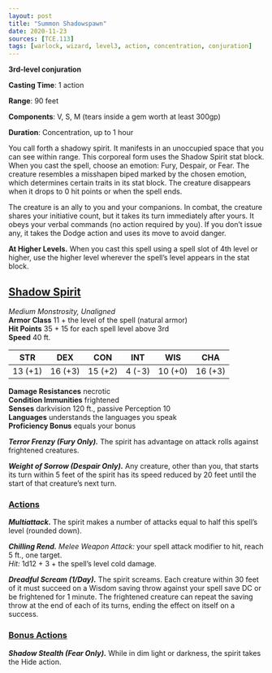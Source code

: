 ```yaml
---
layout: post
title: "Summon Shadowspawn"
date: 2020-11-23
sources: [TCE.113]
tags: [warlock, wizard, level3, action, concentration, conjuration]
---
```


**3rd-level conjuration**

**Casting Time**: 1 action

**Range**: 90 feet

**Components**: V, S, M (tears inside a gem worth at least 300gp)

**Duration**: Concentration, up to 1 hour

You call forth a shadowy spirit. It manifests in an unoccupied space that you can see within range. This corporeal form uses the Shadow Spirit stat block. When you cast the spell, choose an emotion: Fury, Despair, or Fear. The creature resembles a misshapen biped marked by the chosen emotion, which determines certain traits in its stat block. The creature disappears when it drops to 0 hit points or when the spell ends.

The creature is an ally to you and your companions. In combat, the creature shares your initiative count, but it takes its turn immediately after yours. It obeys your verbal commands (no action required by you). If you don’t issue any, it takes the Dodge action and uses its move to avoid danger.

**At Higher Levels.** When you cast this spell using a spell slot of 4th level or higher, use the higher level wherever the spell’s level appears in the stat block.

## <u>Shadow Spirit</u>

*Medium Monstrosity, Unaligned*  
**Armor Class** 11 + the level of the spell (natural armor)  
**Hit Points** 35 + 15 for each spell level above 3rd  
**Speed** 40 ft.

| STR   | DEX   | CON   | INT   | WIS   | CHA   |
|:-----:|:-----:|:-----:|:-----:|:-----:|:-----:|
|13 (+1)|16 (+3)|15 (+2)|4  (-3)|10 (+0)|16 (+3)|

**Damage Resistances** necrotic  
**Condition Immunities** frightened  
**Senses** darkvision 120 ft., passive Perception 10  
**Languages** understands the languages you speak  
**Proficiency Bonus** equals your bonus

***Terror Frenzy (Fury Only).*** The spirit has advantage on attack rolls against frightened creatures.

***Weight of Sorrow (Despair Only).*** Any creature, other than you, that starts its turn within 5 feet of the spirit has its speed reduced by 20 feet until the start of that creature’s next turn.

### <u>Actions</u>
***Multiattack.*** The spirit makes a number of attacks equal to half this spell’s level (rounded down).

***Chilling Rend.*** *Melee Weapon Attack:* your spell attack modifier to hit, reach 5 ft., one target.  
*Hit:* 1d12 + 3 + the spell’s level cold damage.

***Dreadful Scream (1/Day).*** The spirit screams. Each creature within 30 feet of it must succeed on a Wisdom saving throw against your spell save DC or be frightened for 1 minute. The frightened creature can repeat the saving throw at the end of each of its turns, ending the effect on itself on a success.

### <u>Bonus Actions</u>

***Shadow Stealth (Fear Only).*** While in dim light or darkness, the spirit takes the Hide action.
